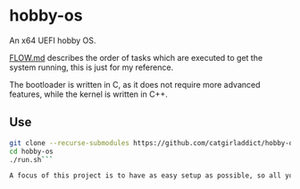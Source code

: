 # hobby-os
An x64 UEFI hobby OS.

[FLOW.md](FLOW.md) describes the order of tasks which are executed to get the system running, this is just for my reference.

The bootloader is written in C, as it does not require more advanced features, while the kernel is written in C++.

## Use
```Bash
git clone --recurse-submodules https://github.com/catgirladdict/hobby-os
cd hobby-os
./run.sh```

A focus of this project is to have as easy setup as possible, so all you need is QEMU and clang.
